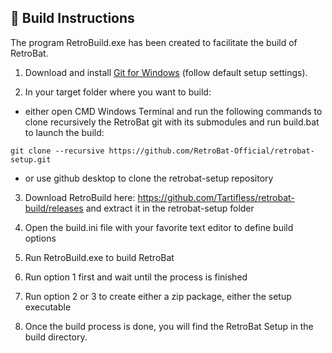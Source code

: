 ## 🧰 Build Instructions

<!--<img src="https://www.retrobat.ovh/img/under-construction.png" width="240" alt="under-construction" class="center">-->

The program RetroBuild.exe has been created to facilitate the build of RetroBat.

1) Download and install [Git for Windows](https://gitforwindows.org/) (follow default setup settings).

2) In your target folder where you want to build:
- either open CMD Windows Terminal and run the following commands to clone recursively the RetroBat git with its submodules and run build.bat to launch the build:
```
git clone --recursive https://github.com/RetroBat-Official/retrobat-setup.git
```
- or use github desktop to clone the retrobat-setup repository

3) Download RetroBuild here: https://github.com/Tartifless/retrobat-build/releases and extract it in the retrobat-setup folder

4) Open the build.ini file with your favorite text editor to define build options

5) Run RetroBuild.exe to build RetroBat

6) Run option 1 first and wait until the process is finished

7) Run option 2 or 3 to create either a zip package, either the setup executable
   
8) Once the build process is done, you will find the RetroBat Setup in the build directory.

<!--<img src="https://www.retrobat.ovh/img/under-construction.png" width="240" alt="under-construction" class="center">-->